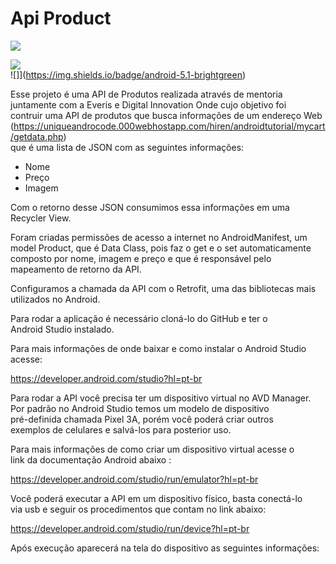 # Api Product

![](https://www.redspark.io/wp-content/uploads/2020/03/android.png)

![](https://img.shields.io/badge/android-studio-brightgreen)  
![]](https://img.shields.io/badge/android-5.1-brightgreen)

Esse projeto é uma API de Produtos realizada através de mentoria  
juntamente com a Everis e Digital Innovation Onde cujo objetivo foi  
contruir uma API de produtos que busca informações de um endereço Web  
(https://uniqueandrocode.000webhostapp.com/hiren/androidtutorial/mycart/getdata.php)  
que é uma lista de JSON com as seguintes informações:

- Nome
- Preço
- Imagem


Com o retorno desse JSON consumimos essa informações em uma Recycler View.

Foram criadas permissões de acesso a internet no AndroidManifest, um  
model Product, que é Data Class, pois faz o get e o set automaticamente  
 composto  por nome, imagem e preço e que é responsável pelo mapeamento de retorno da API.

Configuramos a chamada da API com o Retrofit, uma das bibliotecas mais  
utilizados no Android.


Para rodar a aplicação é necessário cloná-lo do GitHub e ter o  
Android Studio instalado.

Para mais informações de onde baixar e como instalar o Android Studio  
acesse:


https://developer.android.com/studio?hl=pt-br


Para rodar a API você precisa ter um dispositivo virtual no AVD Manager.
Por padrão no Android Studio temos um modelo de dispositivo  
pré-definida chamada Pixel 3A, porém você poderá criar outros  
exemplos de celulares e salvá-los para posterior uso.

Para mais informações de como criar um dispositivo virtual acesse o  
link da documentação Android abaixo :

https://developer.android.com/studio/run/emulator?hl=pt-br

Você poderá executar a API em um dispositivo físico, basta conectá-lo  
via usb e seguir os procedimentos que contam no link abaixo:

https://developer.android.com/studio/run/device?hl=pt-br

Após execução aparecerá na tela do dispositivo as seguintes informações:

